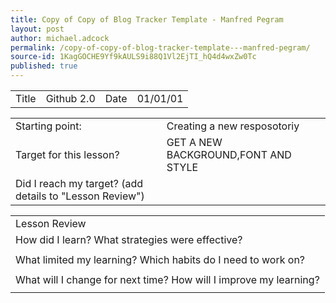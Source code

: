 ```yaml
---
title: Copy of Copy of Blog Tracker Template - Manfred Pegram
layout: post
author: michael.adcock
permalink: /copy-of-copy-of-blog-tracker-template---manfred-pegram/
source-id: 1KagGOCHE9Yf9kAULS9i88Q1Vl2EjTI_hQ4d4wxZw0Tc
published: true
---
```

<table>
  <tr>
    <td>Title</td>
    <td>Github 2.0</td>
    <td>Date</td>
    <td>01/01/01</td>
  </tr>
</table>


<table>
  <tr>
    <td>Starting point:</td>
    <td>Creating a new resposotoriy</td>
  </tr>
  <tr>
    <td>Target for this lesson?</td>
    <td>GET A NEW BACKGROUND,FONT AND STYLE</td>
  </tr>
  <tr>
    <td>Did I reach my target? 
(add details to "Lesson Review")</td>
    <td></td>
  </tr>
</table>


<table>
  <tr>
    <td>Lesson Review</td>
  </tr>
  <tr>
    <td>How did I learn? What strategies were effective? </td>
  </tr>
  <tr>
    <td></td>
  </tr>
  <tr>
    <td>What limited my learning? Which habits do I need to work on? </td>
  </tr>
  <tr>
    <td></td>
  </tr>
  <tr>
    <td>What will I change for next time? How will I improve my learning?</td>
  </tr>
  <tr>
    <td></td>
  </tr>
</table>


